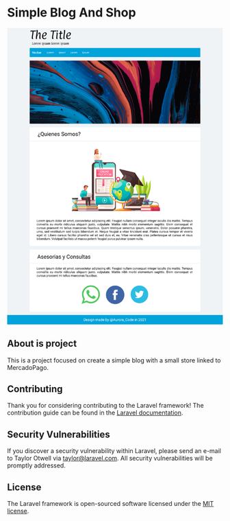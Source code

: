 # Simple Blog And Shop
<p aling="centar">
    <img src="./preview/Index.jpg">
</p>

## About is project

This is a project focused on create a simple blog with a small store linked to MercadoPago.

## Contributing

Thank you for considering contributing to the Laravel framework! The contribution guide can be found in the [Laravel documentation](https://laravel.com/docs/contributions).

## Security Vulnerabilities

If you discover a security vulnerability within Laravel, please send an e-mail to Taylor Otwell via [taylor@laravel.com](mailto:taylor@laravel.com). All security vulnerabilities will be promptly addressed.

## License

The Laravel framework is open-sourced software licensed under the [MIT license](https://opensource.org/licenses/MIT).
